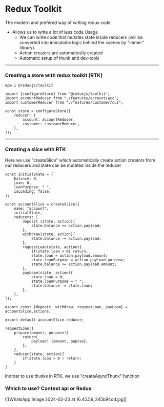 # Redux Toolkit
The modern and prefered way of writing redux code
* Allows us to write a lot of less code
  Usage
  * We can write code that mutates state inside reducers (will be converted into immutable logic behind the scenes by "immer" library).
  * Action creators are automatically created
  * Automatic setup of thunk and dev-tools
___
### Creating a store with redux toolkit (RTK)
```
npm i @reduxjs/toolkit

import {configureStore} from '@reduxjs/toolkit';
import accountReducer from "./features/account/acc";
import customerReducer from "./features/customer/cus";

const store = configureStore({
	reducer: {
		account: accountReducer,
		customer: customerReducer,
	},
});
```
___
### Creating a slice with RTK
Here we use "createSlice" which automatically create action creators from our reducers and state can be mutated inside the reducer
```
const initialState = {
	balance: 0,
	loan: 0,
	loanPurpose: " ",
	isLoading: false,
};

const accountSlice = createSlice({
	name: "account",
	initialState,
	reducers: {
		deposit (state, action){
			state.balance += action.payload;
		},
		withdraw(state, action){
			state.balance -= action.payload;
		},
		requestLoan(state, action){
			if(state.loan > 0) return;
			state.loan = action.payload.amount;
			state.loanPurpose = action.payload.purpose;
			state.balance += action.payload.amount;
		},
		payLoan(state, action){
			state.loan = 0;
			state.loanPurpsoe = " ";
			state.balance -= state.loan;
		},
	},
});

export const {deposit, withdraw, requestLoan, payLoan} = accountSlice.actions;

export default accountSlice.reducer;

requestLoan:{
	prepare(amount, purpose){
		return{
			payload: {amount, pupose},
		};
	},
	reducer(state, action){
		if(state.loan > 0 ) return:
	}
}
```

Inorder to use thunks in RTK, we use "createAsyncThunk" function

### Which to use? Context api or Redux
![[WhatsApp Image 2024-02-23 at 16.45.59_245b94cd.jpg]]